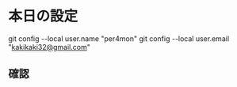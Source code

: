 # 本日の設定

git config --local user.name "per4mon"
git config --local user.email "kakikaki32@gmail.com"

## 確認
